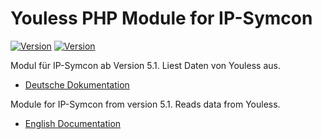 Youless  PHP Module for IP-Symcon
===
[![Version](https://img.shields.io/badge/Symcon-PHPModul-red.svg)](https://www.symcon.de/service/dokumentation/entwicklerbereich/sdk-tools/sdk-php/)
[![Version](https://img.shields.io/badge/Symcon%20Version-%3E%205.1-green.svg)](https://www.symcon.de/service/dokumentation/installation/migration-v40-v41/)

Modul für IP-Symcon ab Version 5.1. Liest Daten von Youless aus.

 - [Deutsche Dokumentation](docs/de/README.md "Deutsche Dokumentation")
 
Module for IP-Symcon from version 5.1. Reads data from Youless.

 - [English Documentation](docs/en/README.md "English documentation") 